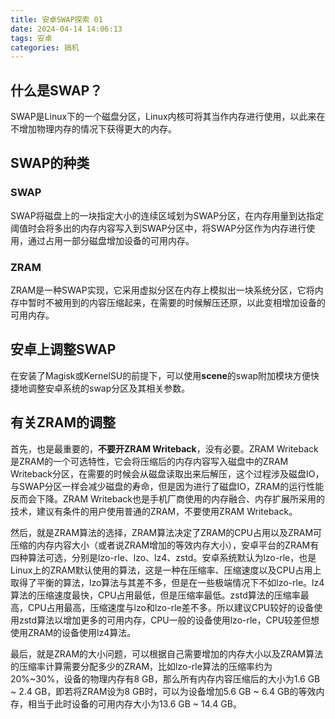 ```yaml
---
title: 安卓SWAP探索 01
date: 2024-04-14 14:06:13
tags: 安卓
categories: 搞机
---
```


## 什么是SWAP？

SWAP是Linux下的一个磁盘分区，Linux内核可将其当作内存进行使用，以此来在不增加物理内存的情况下获得更大的内存。

## SWAP的种类

### SWAP

SWAP将磁盘上的一块指定大小的连续区域划为SWAP分区，在内存用量到达指定阈值时会将多出的内存内容写入到SWAP分区中，将SWAP分区作为内存进行使用，通过占用一部分磁盘增加设备的可用内存。

### ZRAM

ZRAM是一种SWAP实现，它采用虚拟分区在内存上模拟出一块系统分区，它将内存中暂时不被用到的内容压缩起来，在需要的时候解压还原，以此变相增加设备的可用内存。

## 安卓上调整SWAP

在安装了Magisk或KernelSU的前提下，可以使用**scene**的swap附加模块方便快捷地调整安卓系统的swap分区及其相关参数。

## 有关ZRAM的调整

首先，也是最重要的，**不要开ZRAM Writeback**，没有必要。ZRAM Writeback是ZRAM的一个可选特性，它会将压缩后的内存内容写入磁盘中的ZRAM Writeback分区，在需要的时候会从磁盘读取出来后解压，这个过程涉及磁盘IO，与SWAP分区一样会减少磁盘的寿命，但是因为进行了磁盘IO，ZRAM的运行性能反而会下降。ZRAM Writeback也是手机厂商使用的内存融合、内存扩展所采用的技术，建议有条件的用户使用普通的ZRAM，不要使用ZRAM Writeback。

然后，就是ZRAM算法的选择，ZRAM算法决定了ZRAM的CPU占用以及ZRAM可压缩的内存内容大小（或者说ZRAM增加的等效内存大小），安卓平台的ZRAM有四种算法可选，分别是lzo-rle、lzo、lz4、zstd。安卓系统默认为lzo-rle，也是Linux上的ZRAM默认使用的算法，这是一种在压缩率、压缩速度以及CPU占用上取得了平衡的算法，lzo算法与其差不多，但是在一些极端情况下不如lzo-rle。lz4算法的压缩速度最快，CPU占用最低，但是压缩率最低。zstd算法的压缩率最高，CPU占用最高，压缩速度与lzo和lzo-rle差不多。所以建议CPU较好的设备使用zstd算法以增加更多的可用内存，CPU一般的设备使用lzo-rle，CPU较差但想使用ZRAM的设备使用lz4算法。

最后，就是ZRAM的大小问题，可以根据自己需要增加的内存大小以及ZRAM算法的压缩率计算需要分配多少的ZRAM，比如lzo-rle算法的压缩率约为20%~30%，设备的物理内存有8 GB，那么所有内存内容压缩后的大小为1.6 GB ~ 2.4 GB，即若将ZRAM设为8 GB时，可以为设备增加5.6 GB ~ 6.4 GB的等效内存，相当于此时设备的可用内存大小为13.6 GB ~ 14.4 GB。